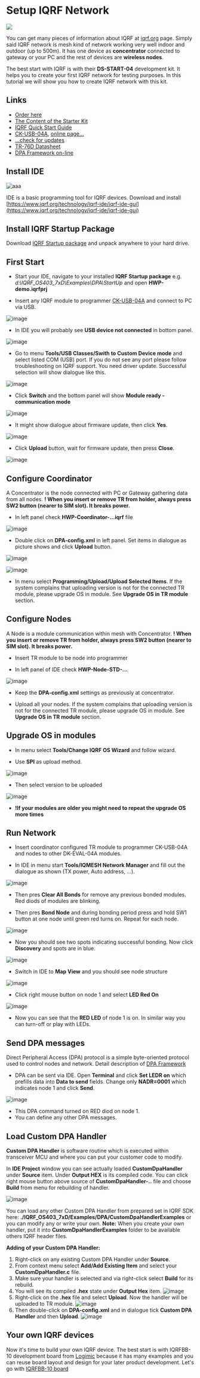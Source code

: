 # Setup IQRF Network

![](https://iqrf.org/images/ds-start-04-case.jpg)

You can get many pieces of information about IQRF at [iqrf.org](iqrf.org) page. Simply said IQRF network is mesh kind of network working very well indoor and outdoor (up to 500m). It has one device as **concentrator** connected to gateway or your PC and the rest of devices are **wireless nodes**.

The best start with IQRF is with their **DS-START-04** development kit. It helps you to create your first IQRF network for testing purposes. In this tutorial we will show you how to create IQRF network with this kit.

## Links
* [Order here](https://iqrf.org/products/ds-start-04)
* [The Content of the Starter Kit](files/iqrf/README_150909.pdf)
* [IQRF Quick Start Guide](https://github.com/logimic/iqrfboard/blob/master/files/iqrf/Quick_Start_Guide_IQRF_181018.pdf)
* [CK-USB-04A](https://github.com/logimic/iqrfboard/blob/master/files/iqrf/User_Guide_CK-USB-04A_171109.pdf), [online page...](https://iqrf.org/products/development-tools/development-kits/ck-usb-04a)
* [...check for updates ](https://iqrf.org/products/ds-start-04)
* [TR-76D Datasheet](http://iqrf.org/weben/downloads.php?id=441)
* [DPA Framework on-line](https://www.iqrf.org/DpaTechGuide/)

## Install IDE

![aaa](files/images/SetupIqrfNetwork/iqrf-ide-4.jpg)

IDE is a basic programming tool for IQRF devices. Download and install [https://www.iqrf.org/technology/iqrf-ide/iqrf-ide-gui](https://www.iqrf.org/technology/iqrf-ide/iqrf-ide-gui)

## Install IQRF Startup Package

Download [IQRF Startup package](https://www.iqrf.org/support/download&kat=34&ids=82) and unpack anywhere to your hard drive.

## First Start

* Start your IDE, navigate to your installed **IQRF Startup package** e.g. _d:\IQRF_OS403_7xD\Examples\DPA\StartUp_ and open **HWP-demo.iqrfprj**

* Insert any IQRF module to programmer [CK-USB-04A](https://iqrf.org/products/development-tools/development-kits/ck-usb-04a) and connect to PC via USB.

![image](files/images/SetupIqrfNetwork/50103857-e4acfb80-0228-11e9-88f1-a1ad28f00ad7.png)

* In IDE you will probably see **USB device not connected** in bottom panel.

![image](files/images/SetupIqrfNetwork/50103939-1c1ba800-0229-11e9-94af-0bcc89113d04.png)

* Go to menu **Tools/USB Classes/Swith to Custom Device mode** and select listed COM (USB) port. If you do not see any port please follow troubleshooting on IQRF support. You need driver update. Successful selection will show dialogue like this.

![image](files/images/SetupIqrfNetwork/50104128-951aff80-0229-11e9-847e-c5b43c73facd.png)

* Click **Switch** and the bottom panel will show **Module ready - communication mode**

![image](files/images/SetupIqrfNetwork/50104213-c693cb00-0229-11e9-8b1a-eaa285ab2e12.png)

* It might show dialogue about firmware update, then click **Yes**.

![image](files/images/SetupIqrfNetwork/50104292-e925e400-0229-11e9-944c-48f94d5933d0.png)

* Click **Upload** button, wait for firmware update, then press **Close**.

![image](files/images/SetupIqrfNetwork/50104371-20949080-022a-11e9-9835-adef5a4ccb4f.png)

## Configure Coordinator

A Concentrator is the node connected with PC or Gateway gathering data from all nodes.
**! When you insert or remove TR from holder, always press SW2 button (nearer to SIM slot). It breaks power.**

* In left panel check **HWP-Coordinator-...iqrf** file

![image](files/images/SetupIqrfNetwork/50106144-38bade80-022f-11e9-84f2-e2ac42f16666.png)

* Double click on **DPA-config.xml** in left panel. Set items in dialogue as picture shows and click **Upload** button.

![image](files/images/SetupIqrfNetwork/50106039-d661de00-022e-11e9-8fc5-74a5a7c65aad.png)

![image](files/images/SetupIqrfNetwork/50106117-1b861000-022f-11e9-95ed-6d19edda9113.png)

* In menu select **Programming/Upload/Upload Selected Items**. If the system complains that uploading version is not for the connected TR module, please upgrade OS in module. See **Upgrade OS in TR module** section.

## Configure Nodes

A Node is a module communication within mesh with Concentrator.
**! When you insert or remove TR from holder, always press SW2 button (nearer to SIM slot). It breaks power.**

* Insert TR module to be node into programmer

* In left panel of IDE check **HWP-Node-STD-...**

![image](files/images/SetupIqrfNetwork/50108583-e630f080-0235-11e9-9843-d5ec00d6e3de.png)

* Keep the **DPA-config.xml** settings as previously at concentrator.

* Upload all your nodes. If the system complains that uploading version is not for the connected TR module, please upgrade OS in module. See **Upgrade OS in TR module** section.

## Upgrade OS in modules

* In menu select **Tools/Change IQRF OS Wizard** and follow wizard.

* Use **SPI** as upload method.

![image](files/images/SetupIqrfNetwork/50106475-3311c880-0230-11e9-80ea-061aae079706.png)

* Then select version to be uploaded

![image](files/images/SetupIqrfNetwork/50106345-e62df200-022f-11e9-9212-d1594fe6a943.png)

* **!If your modules are older you might need to repeat the upgrade OS more times**

## Run Network

* Insert coordinator configured TR module to programmer CK-USB-04A and nodes to other DK-EVAL-04A modules.

* In IDE in menu start **Tools/IQMESH Network Manager** and fill out the dialogue as shown (TX power, Auto address, ...).

![image](files/images/SetupIqrfNetwork/50110959-dfa57780-023b-11e9-981a-a1f883e7cac8.png)

* Then pres **Clear All Bonds** for remove any previous bonded modules. Red diods of modules are blinking.

* Then pres **Bond Node** and during bonding period press and hold SW1 button at one node until green red turns on. Repeat for each node.

![image](files/images/SetupIqrfNetwork/50111045-1aa7ab00-023c-11e9-9cf2-87ef0281bfc2.png)

* Now you should see two spots indicating successful bonding. Now click **Discovery** and spots are in blue.

![image](files/images/SetupIqrfNetwork/50111460-1e87fd00-023d-11e9-84e3-dad67435fbf2.png)

* Switch in IDE to **Map View** and you should see node structure

![image](files/images/SetupIqrfNetwork/50111497-31023680-023d-11e9-85c5-4a8288baeb72.png)

* Click right mouse button on node 1 and select **LED Red On**

![image](files/images/SetupIqrfNetwork/50111606-6b6bd380-023d-11e9-9030-746fe0c9a3f9.png)

* Now you can see that the **RED LED** of node 1 is on. In similar way you can turn-off or play with LEDs.

## Send DPA messages

Direct Peripheral Access (DPA) protocol is a simple byte-oriented protocol used to control nodes and network. Detail description of [DPA Framework](https://www.iqrf.org/DpaTechGuide/)

* DPA can be sent via IDE. Open **Terminal** and click **Set LEDR on** which prefills data into **Data to send** fields. Change only **NADR=0001** which indicates node 1 and click **Send**.

![image](files/images/SetupIqrfNetwork/50230461-00d9a580-03ad-11e9-9842-85226f02f424.png)

* This DPA command turned on RED diod on node 1.
* You can define any other DPA messages.

## Load Custom DPA Handler

**Custom DPA Handler** is software routine which is executed within transceiver MCU and where you can put your customer code to modify.

In **IDE Project** window you can see actually loaded **CustomDpaHandler** under **Source** item. Under **Output HEX** is its compiled code.
You can click right mouse button above source of **CustomDpaHandler-..** file and choose **Build** from menu for rebuilding of handler.

![image](files/images/SetupIqrfNetwork/CustomDpaHandler.png)

You can load any other Custom DPA Handler from prepared set in IQRF SDK here: **./IQRF_OS403_7xD/Examples/DPA/CustomDpaHandlerExamples** or you can modify any or write your own. **Note:** When you create your own handler, put it into **CustomDpaHandlerExamples** folder to be available others IQRF header files.

**Adding of your Custom DPA Handler:**

1. Right-click on any existing Custom DPA Handler under **Source**.
2. From context menu select **Add/Add Existing Item** and select your **CustomDpaHandler.c** file.
3. Make sure your handler is selected and via right-click select **Build** for its rebuild.
4. You will see its compiled **.hex** state under **Output Hex** item.
![image](files/images/SetupIqrfNetwork/CustomDpaHandler2.png)
5. Right-click on the **.hex** file and select **Upload**. Now the handler will be uploaded to TR module.
![image](files/images/SetupIqrfNetwork/CustomDpaHandler3.png)
6. Then double-click on **DPA-config.xml** and in dialogue tick **Custom DPA Handler** and then **Upload**.
![image](files/images/SetupIqrfNetwork/CustomDpaHandler4.png)

## Your own IQRF devices

Now it's time to build your own IQRF device. The best start is with IQRFBB-10 development board from [Logimic](http://www.logimic.com) because it has many examples and you can reuse board layout and design for your later product development. Let's go with [IQRFBB-10 board](README.md)
